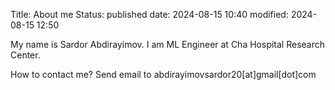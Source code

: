 Title: About me
Status: published
date: 2024-08-15 10:40
modified: 2024-08-15 12:50
<!-- Save_as: about-me.html It automatialle goes to that page --> 

My name is Sardor Abdirayimov.
I am ML Engineer at Cha Hospital Research Center.

How to contact me? Send email to abdirayimovsardor20[at]gmail[dot]com

